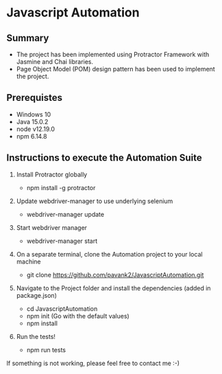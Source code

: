 # Javascript Automation

## Summary

- The project has been implemented using Protractor Framework with Jasmine and Chai libraries.
- Page Object Model (POM) design pattern has been used to implement the project.

## Prerequistes

- Windows 10
- Java 15.0.2
- node v12.19.0
- npm 6.14.8

## Instructions to execute the Automation Suite

1. Install Protractor globally

   - npm install -g protractor

2. Update webdriver-manager to use underlying selenium

   - webdriver-manager update

3. Start webdriver manager

   - webdriver-manager start

4. On a separate terminal, clone the Automation project to your local machine

   - git clone https://github.com/pavank2/JavascriptAutomation.git

5. Navigate to the Project folder and install the dependencies (added in package.json)
   - cd JavascriptAutomation
   - npm init (Go with the default values)
   - npm install
6. Run the tests!
   - npm run tests

If something is not working, please feel free to contact me :-)
